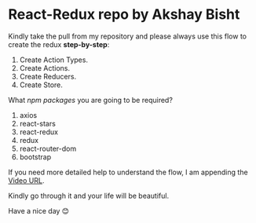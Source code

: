 # React-Redux repo by Akshay Bisht

Kindly take the pull from my repository and please always use this flow to create the redux 
**step-by-step**: 

1. Create Action Types.
2. Create Actions.
3. Create Reducers.
4. Create Store.

What *npm packages* you are going to be required?
1. axios
2. react-stars
3. react-redux
4. redux
5. react-router-dom
6. bootstrap

If you need more detailed help to understand the flow, I am appending the [Video URL](https://www.youtube.com/watch?v=0W6i5LYKCSI&t=254s). 

Kindly go through it and your life will be beautiful.

Have a nice day 😊
